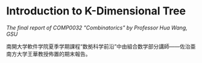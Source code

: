 # Introduction to K-Dimensional Tree

*The final report of COMP0032 "Combinatorics" by Professor Hua Wang, GSU*

南開大学軟件学院夏季学期課程“数拠科学前沿”中由組合数学部分講師——佐治亜南方大学王華教授佈置的期末報告。
